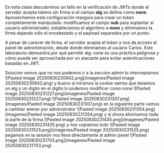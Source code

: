 En esta clase descubrimos un fallo en la verificación de JWTs donde el servidor acepta tokens sin firma si el campo **alg** se define como **none**. Aprovechamos esta configuración insegura para crear un token completamente manipulado: modificamos el campo **sub** para suplantar al usuario administrador, establecemos el algoritmo a **none** y eliminamos la firma dejando sólo el encabezado y el payload separados por un punto.

A pesar de carecer de firma, el servidor acepta el token y nos da acceso al panel de administración, desde donde eliminamos al usuario Carlos. Este laboratorio demuestra por qué permitir alg: none es una práctica peligrosa y cómo puede ser aprovechada por un atacante para evitar autenticaciones basadas en JWT.

Solucion
vemos que no nos podemos ir a la seccion admin lo interceptamos
![Pasted image 20250830230942.png](imagenes/Pasted image 20250830230942.png)
y bueno si miramos la cookie vemos que tenemos un alg y un digito en el digito lo podemos modificar como none
![Pasted image 20250830231227.png](imagenes/Pasted image 20250830231227.png)
![Pasted image 20250830231307.png](imagenes/Pasted image 20250830231307.png)
en la siguiente parte vamos a cambiar wiener por administrator
![Pasted image 20250830231354.png](imagenes/Pasted image 20250830231354.png)
y si ahora eliminamos toda la parte de la firma
![Pasted image 20250830231435.png](imagenes/Pasted image 20250830231435.png)
y nos copiamos todo ![Pasted image 20250830231525.png](imagenes/Pasted image 20250830231525.png)
pegamos en la session nos lleva directamente al admin panel
![Pasted image 20250830231703.png](imagenes/Pasted image 20250830231703.png)
